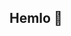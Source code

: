 ## Hemlo 👋

<!--
**st-beinard/st-beinard** is a ✨ _special_ ✨ repository because its `README.md` (this file) appears on your GitHub profile.

Here are some ideas to get you started:

- 🔭 I’m currently working on ... my Capstone Project
- 🌱 I’m currently learning ... on how to program
- 👯 I’m looking to collaborate on ...
- 🤔 I’m looking for help with ... github
- 💬 Ask me about ...
- 📫 How to reach me: ...
- 😄 Pronouns: ...
- ⚡ Fun fact: ... I love to sleep 
-->
